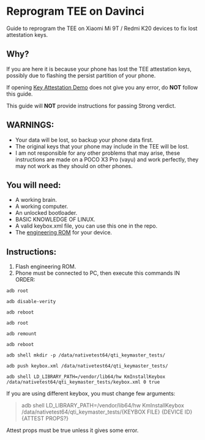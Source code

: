 # Reprogram TEE on Davinci
Guide to reprogram the TEE on Xiaomi Mi 9T / Redmi K20 devices to fix lost attestation keys.

## Why?

If you are here it is because your phone has lost the TEE attestation keys, possibly due to flashing the persist partition of your phone.

If opening [Key Attestation Demo](https://github.com/vvb2060/KeyAttestation) does not give you any error, do **NOT** follow this guide.

This guide will **NOT** provide instructions for passing Strong verdict.

## WARNINGS:

- Your data will be lost, so backup your phone data first.
- The original keys that your phone may include in the TEE will be lost.
- I am not responsible for any other problems that may arise, these instructions are made on a POCO X3 Pro (vayu) and work perfectly, they may not work as they should on other phones.

## You will need:

- A working brain.
- A working computer.
- An unlocked bootloader.
- BASIC KNOWLEDGE OF LINUX.
- A valid keybox.xml file, you can use this one in the repo.
- The [engineering ROM](https://t.me/xiaomiengs/7) for your device.

## Instructions:

1. Flash engineering ROM.
2. Phone must be connected to PC, then execute this commands IN ORDER:

```
adb root
```
```
adb disable-verity
```
```
adb reboot
```
```
adb root
```
```
adb remount
```
```
adb reboot
```
```
adb shell mkdir -p /data/nativetest64/qti_keymaster_tests/
```
```
adb push keybox.xml /data/nativetest64/qti_keymaster_tests/
```
```
adb shell LD_LIBRARY_PATH=/vendor/lib64/hw KmInstallKeybox /data/nativetest64/qti_keymaster_tests/keybox.xml 0 true
```

If you are using different keybox, you must change few arguments:
> adb shell LD_LIBRARY_PATH=/vendor/lib64/hw KmInstallKeybox /data/nativetest64/qti_keymaster_tests/{KEYBOX FILE} {DEVICE ID} {ATTEST PROPS?}

Attest props must be true unless it gives some error.
